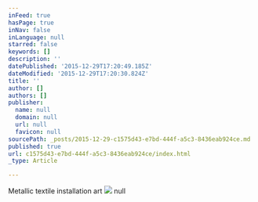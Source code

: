 ```yaml
---
inFeed: true
hasPage: true
inNav: false
inLanguage: null
starred: false
keywords: []
description: ''
datePublished: '2015-12-29T17:20:49.185Z'
dateModified: '2015-12-29T17:20:30.824Z'
title: ''
author: []
authors: []
publisher:
  name: null
  domain: null
  url: null
  favicon: null
sourcePath: _posts/2015-12-29-c1575d43-e7bd-444f-a5c3-8436eab924ce.md
published: true
url: c1575d43-e7bd-444f-a5c3-8436eab924ce/index.html
_type: Article

---
```

Metallic textile installation art
![](https://the-grid-user-content.s3-us-west-2.amazonaws.com/631e4b30-c128-49dc-9dd7-8ebb8544f4ed.jpg)
null